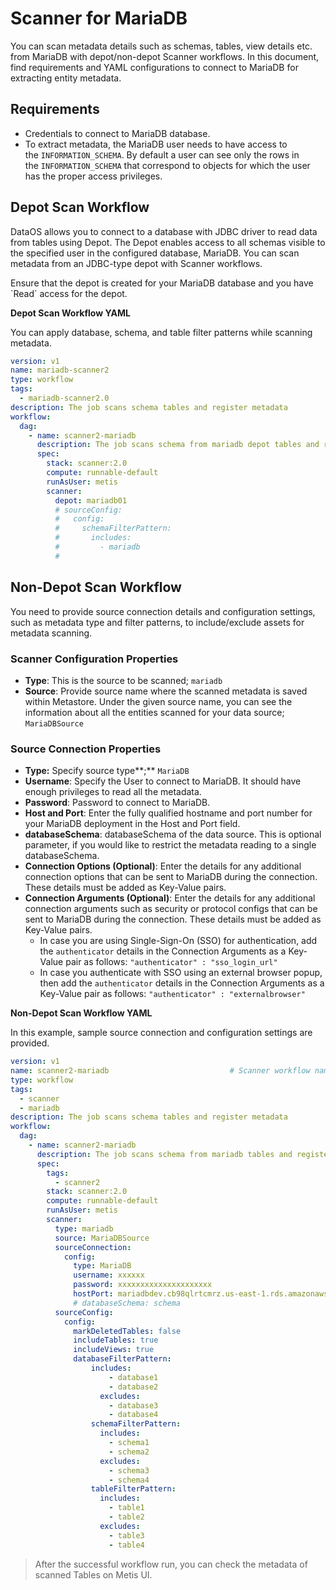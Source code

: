 # Scanner for MariaDB

You can scan metadata details such as schemas, tables, view details etc. from MariaDB with depot/non-depot Scanner workflows. In this document, find requirements and YAML configurations to connect to MariaDB for extracting entity metadata. 

## Requirements

- Credentials to connect to MariaDB database.
- To extract metadata, the MariaDB user needs to have access to the `INFORMATION_SCHEMA`. By default a user can see only the rows in the `INFORMATION_SCHEMA` that correspond to objects for which the user has the proper access privileges.

## Depot Scan Workflow

DataOS allows you to connect to a database with JDBC driver to read data from tables using Depot. The Depot enables access to all schemas visible to the specified user in the configured database, MariaDB. You can scan metadata from an JDBC-type depot with Scanner workflows.


<aside class="callout">
Ensure that the depot is created for your MariaDB database and you have `Read` access for the depot.
</aside>


**Depot Scan Workflow YAML**

You can apply database, schema, and table filter patterns while scanning metadata.

```yaml
version: v1
name: mariadb-scanner2
type: workflow
tags:
  - mariadb-scanner2.0
description: The job scans schema tables and register metadata
workflow:
  dag:
    - name: scanner2-mariadb
      description: The job scans schema from mariadb depot tables and register metadata to metis2
      spec:
        stack: scanner:2.0
        compute: runnable-default
        runAsUser: metis
        scanner:
          depot: mariadb01
          # sourceConfig:
          #   config:
          #     schemaFilterPattern:
          #       includes:
          #         - mariadb     
          #   
```


## Non-Depot Scan Workflow

You need to provide source connection details and configuration settings, such as metadata type and filter patterns, to include/exclude assets for metadata scanning. 

### **Scanner Configuration Properties**

- **Type**: This is the source to be scanned; `mariadb`
- **Source**: Provide source name where the scanned metadata is saved within Metastore. Under the given source name, you can see the information about all the entities scanned for your data source; `MariaDBSource`

### **Source Connection Properties**

- **Type:** Specify source type**;** `MariaDB`
- **Username**: Specify the User to connect to MariaDB. It should have enough privileges to read all the metadata.
- **Password**: Password to connect to MariaDB.
- **Host and Port**: Enter the fully qualified hostname and port number for your MariaDB deployment in the Host and Port field.
- **databaseSchema**: databaseSchema of the data source. This is optional parameter, if you would like to restrict the metadata reading to a single databaseSchema.
- **Connection Options (Optional)**: Enter the details for any additional connection options that can be sent to MariaDB during the connection. These details must be added as Key-Value pairs.
- **Connection Arguments (Optional)**: Enter the details for any additional connection arguments such as security or protocol configs that can be sent to MariaDB during the connection. These details must be added as Key-Value pairs.
    - In case you are using Single-Sign-On (SSO) for authentication, add the `authenticator` details in the Connection Arguments as a Key-Value pair as follows: `"authenticator" : "sso_login_url"`
    - In case you authenticate with SSO using an external browser popup, then add the `authenticator` details in the Connection Arguments as a Key-Value pair as follows: `"authenticator" : "externalbrowser"`

**Non-Depot Scan Workflow YAML**


In this example, sample source connection and configuration settings are provided.

```yaml
version: v1
name: scanner2-mariadb                           # Scanner workflow name
type: workflow
tags:
  - scanner
  - mariadb
description: The job scans schema tables and register metadata
workflow:
  dag:
    - name: scanner2-mariadb                           
      description: The job scans schema from mariadb tables and registers their metadata to metis2
      spec:
        tags:
          - scanner2
        stack: scanner:2.0                            
        compute: runnable-default                     
        runAsUser: metis
        scanner:
          type: mariadb
          source: MariaDBSource
          sourceConnection:
            config:
              type: MariaDB
              username: xxxxxx
              password: xxxxxxxxxxxxxxxxxxxxx
              hostPort: mariadbdev.cb98qlrtcmrz.us-east-1.rds.amazonaws.com:3306
              # databaseSchema: schema
          sourceConfig:
            config:
              markDeletedTables: false
              includeTables: true
              includeViews: true
              databaseFilterPattern:
	              includes:
	                  - database1
	                  - database2
	                excludes:
	                  - database3
	                  - database4
	              schemaFilterPattern:
	                includes:
	                  - schema1
	                  - schema2
	                excludes:
	                  - schema3
	                  - schema4
	              tableFilterPattern:
	                includes:
	                  - table1
	                  - table2
	                excludes:
	                  - table3
	                  - table4
```

> After the successful workflow run, you can check the metadata of scanned Tables on Metis UI.
